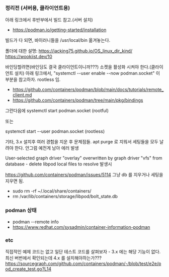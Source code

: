 ### 정리전 (서버용, 클라이언트용)

아래 링크에서 후반부에서 빌드 참고.(서버 설치)
- https://podman.io/getting-started/installation

빌드가 다 되면, 바이러니들을 /usr/local/bin 옮겨놓는다.

폴더에 대한 설명: https://jacking75.github.io/OS_linux_dir_kind/
https://wookiist.dev/10

바인딩할려면(바인딩도 결국 클라이언트이니까???) 소켓을 활성화 시켜야 한다.(클라이언트 설치)
아래 링크에서,
"systemctl --user enable --now podman.socket"
이 부분을 참고하자. rootless 임.

- https://github.com/containers/podman/blob/main/docs/tutorials/remote_client.md
- https://github.com/containers/podman/tree/main/pkg/bindings

그런다음에
systemctl start podman.socket (rootful)

또는 

systemctl start --user podman.socket (rootless)

기타, 3.x 설치후 여러 경험을 지운 후 문제점들.
apt purge 로 지워서 세팅들을 모두 날려야 한다. 안그럼 예전게 남아 에러 발생

User-selected graph driver "overlay" overwritten by graph driver "vfs" from database - delete libpod local files to resolve
발생시

https://github.com/containers/podman/issues/5114
그냥 db 를 지우거나 세팅을 지우면 됨.

- sudo rm -rf ~/.local/share/containers/
- rm /var/lib/containers/storage/libpod/bolt_state.db

### podman 상태
- podman --remote info
- https://www.redhat.com/sysadmin/container-information-podman

### etc
직접적인 예제 코드는 없고 일단 테스트 코드를 살펴보자 - 3.x 에는 해당 기능이 없다. 최신 버번에서 확인되는데 4.x 를 설치해야하는가???
https://sourcegraph.com/github.com/containers/podman/-/blob/test/e2e/pod_create_test.go?L14